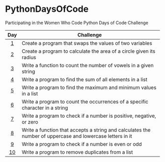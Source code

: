 # PythonDaysOfCode
Participating in the Women Who Code Python Days of Code Challenge

| Day  | Challenge |
| :---:  | ------------- |
| [1](https://github.com/DeniseLewis1/PythonDaysOfCode/blob/main/day1.py)  | Create a program that swaps the values of two variables  |
| [2](https://github.com/DeniseLewis1/PythonDaysOfCode/blob/main/day2.py)  | Create a program to calculate the area of a circle given its radius  |
| [3](https://github.com/DeniseLewis1/PythonDaysOfCode/blob/main/day3.py)  | Write a function to count the number of vowels in a given string  |
| [4](https://github.com/DeniseLewis1/PythonDaysOfCode/blob/main/day4.py)  | Write a program to find the sum of all elements in a list  |
| [5](https://github.com/DeniseLewis1/PythonDaysOfCode/blob/main/day5.py)  | Write a program to find the maximum and minimum values in a list  |
| [6](https://github.com/DeniseLewis1/PythonDaysOfCode/blob/main/day6.py)  | Write a program to count the occurrences of a specific character in a string  |
| [7](https://github.com/DeniseLewis1/PythonDaysOfCode/blob/main/day7.py)  | Write a program to check if a number is positive, negative, or zero  |
| [8](https://github.com/DeniseLewis1/PythonDaysOfCode/blob/main/day8.py)  | Write a function that accepts a string and calculates the number of uppercase and lowercase letters in it  |
| [9](https://github.com/DeniseLewis1/PythonDaysOfCode/blob/main/day9.py)  | Write a program to check if a number is even or odd  |
| [10](https://github.com/DeniseLewis1/PythonDaysOfCode/blob/main/day10.py)  | Write a program to remove duplicates from a list  |